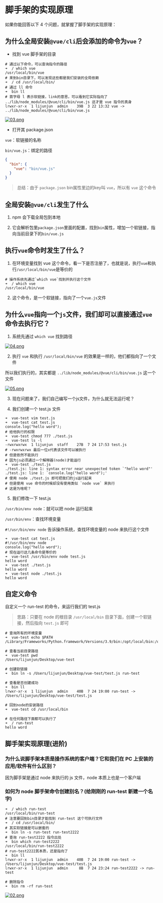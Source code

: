 # 脚手架的实现原理

如果你能回答以下 4 个问题，就掌握了脚手架的实现原理：

## 为什么全局安装`@vue/cli`后会添加的命令为`vue`？

- 找到 vue 脚手架的目录

```shell
# 通过以下命令，可以查询指令的路径
➜  / which vue
/usr/local/bin/vue
# 来到bin目录下，可以发现这些都是我们安装的全局依赖
➜  / cd /usr/local/bin/
# 通过 ll 命令
➜  bin ll
# 首字母 l 表示软链接，link的意思，可以看到它实际指向了 ../lib/node_modules/@vue/cli/bin/vue.js 这才是 vue 指令的真身
lrwxr-xr-x  1 lijunjun  admin    39B  3 22 13:32 vue -> ../lib/node_modules/@vue/cli/bin/vue.js
```

[![03.png](./img/03.png)](./img/03.png)


- 打开其 package.json

`vue`：软链接的名称

`bin/vue.js`：绑定的路径

```json
{
  "bin": {
    "vue": "bin/vue.js"
  }
}
```

> 总结：由于 `package.json` bin属性里边的key叫 `vue`，所以有 `vue` 这个命令

## 全局安装`@vue/cli`发生了什么

1. npm 会下载全局包到本地

2. 它会解析包里`package.json`里面的配置，找到`bin`属性，增加一个软链接，指向当前目录下的`bin/vue.js`

## 执行`vue`命令时发生了什么？

1. 在环境变量找到 vue 这个命令，看一下是否注册了，也就是说，执行`vue`和执行`/usr/local/bin/vue`是等价的

```shell
# 操作系统先通过`which vue`找到并执行这个文件
➜  / which vue
/usr/local/bin/vue
```

2. 这个命令，是一个软链接，指向了一个`vue.js`文件

## 为什么`vue`指向一个`js`文件，我们却可以直接通过`vue`命令去执行它？

1. 系统先通过 `which vue` 找到路径

[![04.png](./img/04.png)](./img/04.png)

2. 执行 `vue` 和执行 `/usr/local/bin/vue` 的效果是一样的，他们都指向了一个文件

所以我们执行的，其实都是 `../lib/node_modules/@vue/cli/bin/vue.js` 这一个文件

[![05.png](./img/05.png)](./img/05.png)

3. 现在问题来了，我们自己编写一个js文件，为什么就无法运行呢？

4. 我们创建一个 test.js 文件

```shell
➜  vue-test vim test.js
➜  vue-test cat test.js
console.log("hello word");
# 给他执行的权限
➜  vue-test chmod 777 ./test.js
➜  vue-test ls -l
-rwxrwxrwx  1 lijunjun  staff    27B  7 24 17:53 test.js
# -rwxrwxrwx 最后一位x代表该文件可以被执行
# 但是依然不能执行
# 因为js必须通过一个解释器(node)才能运行
➜  vue-test ./test.js
./test.js: line 1: syntax error near unexpected token `"hello word"'
./test.js: line 1: `console.log("hello word");'
# 使用 node ./test.js 即可把我们的js运行起来
# 但是使用 vue 命令的时候却没有使用类似 `node vue` 来执行
# 这是为啥呢？
```

5. 我们修改一下 test.js

`/usr/bin/env node`：就可以把 node 运行起来

`/usr/bin/env`：查找环境变量

`#!/usr/bin/env node` 告诉操作系统，查找环境变量的 node 来执行这个文件

```shell
➜  vue-test cat test.js
#!/usr/bin/env node
console.log("hello word");
# 现在运行这几条命令是等价的
➜  vue-test /usr/bin/env node test.js
hello word
➜  vue-test ./test.js
hello word
➜  vue-test node ./test.js
hello word
```

## 自定义命令

自定义一个 run-test 的命令，来运行我们的 test.js

> 思路：只要在 node 的根目录 `/usr/local/bin` 目录下面，创建一个软链接，然后指向 `test.js` 即可

```shell
# 查询所有的环境变量
➜  vue-test echo $PATH
/Library/Frameworks/Python.framework/Versions/3.9/bin:/opt/local/bin:/opt/local/sbin:/usr/local/bin:/usr/bin:/bin:/usr/sbin:/sbin:/usr/local/go/bin:/Library/Apple/usr/bin

# 查看当前目录路径
➜  vue-test pwd
/Users/lijunjun/Desktop/vue-test

# 创建软链接
➜  bin ln -s /Users/lijunjun/Desktop/vue-test/test.js run-test

# 查看是否创建成功
➜  bin ll
lrwxr-xr-x  1 lijunjun  admin    40B  7 24 19:00 run-test -> /Users/lijunjun/Desktop/vue-test/test.js

# 回到node的安装路径
➜  vue-test cd /usr/local/bin

# 在任何路径下面都可以执行了
➜  / run-test
hello word
```

## 脚手架实现原理(进阶)

### 为什么说脚手架本质是操作系统的客户端？它和我们在 PC 上安装的应用/软件有什么区别？

因为脚手架是通过 node 来执行的 js 文件，node 本质上也是一个客户端

### 如何为 node 脚手架命令创建别名？(给刚刚的 run-test 新建一个名字)

```shell
➜  / which run-test
/usr/local/bin/run-test
# 注意要回到bin目录才能找到 run-test 这个可执行文件
➜  / cd /usr/local/bin/
# 其实软链接是可以嵌套的
➜  bin ln -s run-test run-test2222
# 查询 run-test2222 指令出处
➜  bin which run-test2222
/usr/local/bin/run-test2222
# run-test2222其本质，还是指向了
➜  bin ll
lrwxr-xr-x  1 lijunjun  admin    40B  7 24 19:00 run-test -> /Users/lijunjun/Desktop/vue-test/test.js
lrwxr-xr-x  1 lijunjun  admin     8B  7 24 23:24 run-test2222 -> run-test

# 删除指令
➜  bin rm -rf run-test
```

[![02.png](./img/02.png)](./img/02.png)

